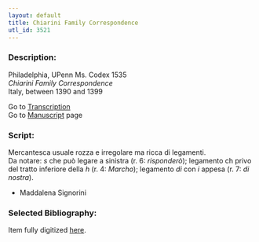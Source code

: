 ```yaml
---
layout: default
title: Chiarini Family Correspondence
utl_id: 3521
---
```


###  Description:

Philadelphia, UPenn Ms. Codex 1535<br>
_Chiarini Family Correspondence_<br>
Italy, between 1390 and 1399

Go to [Transcription](https://centerfordigitalhumanities.github.io/Newberry-Italian-paleography/transcriptions/308)<br>
Go to [Manuscript](https://centerfordigitalhumanities.github.io/Newberry-Italian-paleography/www/record.html?id=308) page 

###  Script:

Mercantesca usuale rozza e irregolare ma ricca di legamenti.<br>
Da notare: _s_ che può legare a sinistra (r. 6: _risponderò_); legamento ch privo del tratto inferiore della _h_ (r. 4: _Marcho_); legamento _di_ con _i_ appesa (r. 7: _di nostra_).<br>
- Maddalena Signorini

###  Selected Bibliography:

Item fully digitized [here](http://hdl.library.upenn.edu/1017/d/medren/9944993353503681).

